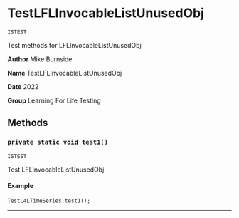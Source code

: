 # TestLFLInvocableListUnusedObj

`ISTEST`

Test methods for LFLInvocableListUnusedObj

**Author** Mike Burnside

**Name** TestLFLInvocableListUnusedObj

**Date** 2022

**Group** Learning For Life Testing

## Methods

### `private static void test1()`

`ISTEST`

Test LFLInvocableListUnusedObj

#### Example

```apex
TestL4LTimeSeries.test1();
```

---
